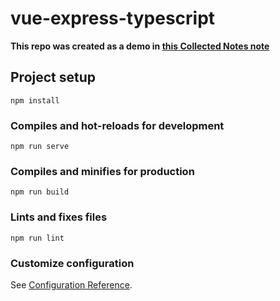 # vue-express-typescript

**This repo was created as a demo in [this Collected Notes note](https://collectednotes.com/lucianoserruyaaloisi/typescript-sharing-type-definitions-seamlessly-between-server-and-client-with-vue-js)**

## Project setup
```
npm install
```

### Compiles and hot-reloads for development
```
npm run serve
```

### Compiles and minifies for production
```
npm run build
```

### Lints and fixes files
```
npm run lint
```

### Customize configuration
See [Configuration Reference](https://cli.vuejs.org/config/).
